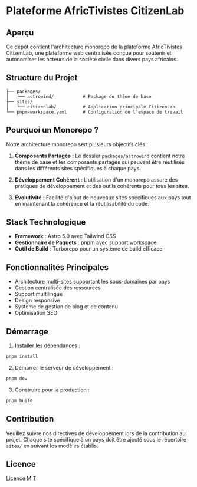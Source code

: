 
# Plateforme AfricTivistes CitizenLab

## Aperçu
Ce dépôt contient l'architecture monorepo de la plateforme AfricTivistes CitizenLab, une plateforme web centralisée conçue pour soutenir et autonomiser les acteurs de la société civile dans divers pays africains.

## Structure du Projet
```
├── packages/
│   └── astrowind/           # Package du thème de base
├── sites/
│   └── citizenlab/          # Application principale CitizenLab
└── pnpm-workspace.yaml      # Configuration de l'espace de travail
```

## Pourquoi un Monorepo ?

Notre architecture monorepo sert plusieurs objectifs clés :

1. **Composants Partagés** : Le dossier `packages/astrowind` contient notre thème de base et les composants partagés qui peuvent être réutilisés dans les différents sites spécifiques à chaque pays.

2. **Développement Cohérent** : L'utilisation d'un monorepo assure des pratiques de développement et des outils cohérents pour tous les sites.

3. **Évolutivité** : Facilité d'ajout de nouveaux sites spécifiques aux pays tout en maintenant la cohérence et la réutilisabilité du code.

## Stack Technologique

- **Framework** : Astro 5.0 avec Tailwind CSS
- **Gestionnaire de Paquets** : pnpm avec support workspace
- **Outil de Build** : Turborepo pour un système de build efficace

## Fonctionnalités Principales

- Architecture multi-sites supportant les sous-domaines par pays
- Gestion centralisée des ressources
- Support multilingue
- Design responsive
- Système de gestion de blog et de contenu
- Optimisation SEO

## Démarrage

1. Installer les dépendances :
```bash
pnpm install
```

2. Démarrer le serveur de développement :
```bash
pnpm dev
```

3. Construire pour la production :
```bash
pnpm build
```

## Contribution

Veuillez suivre nos directives de développement lors de la contribution au projet. Chaque site spécifique à un pays doit être ajouté sous le répertoire `sites/` en suivant les modèles établis.

## Licence

[Licence MIT](LICENSE)
